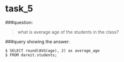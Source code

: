 # task_5

###question:
> what is average age of the students in the class?

###query showing the answer:
```
$ SELECT round(AVG(age), 2) as average_age
$ FROM dareit.students;
```
